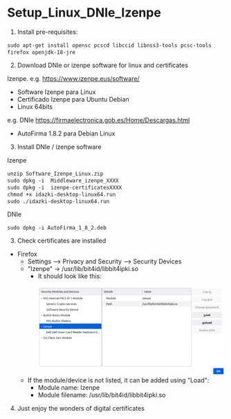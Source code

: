 # Setup_Linux_DNIe_Izenpe

1. Install  pre-requisites:
```
sudo apt-get install opensc pcscd libccid libnss3-tools pcsc-tools firefox openjdk-18-jre
```

2. Download DNIe or izenpe software for linux and certificates

Izenpe. e.g. https://www.izenpe.eus/software/

- Software Izenpe para Linux
- Certificado Izenpe para Ubuntu Debian
- Linux 64bits

e.g. DNIe https://firmaelectronica.gob.es/Home/Descargas.html

- AutoFirma 1.8.2 para Debian Linux

3. Install DNIe / izenpe software

Izenpe
```
unzip Software_Izenpe_Linux.zip
sudo dpkg -i  Middleware_izenpe_XXXX
sudo dpkg -i  izenpe-certificatesXXXX
chmod +x idazki-desktop-linux64.run
sudo ./idazki-desktop-linux64.run
```
DNIe
```
sudo dpkg -i AutoFirma_1_8_2.deb
```

3. Check certificates are installed
- Firefox
   - Settings --> Privacy and Security --> Security Devices
   - "Izenpe"  -> /usr/lib/bit4id/libbit4ipki.so
      - It should look like this:
        <br>   
        <img src='img/firefox_security_devices.png' width='500'>
   - If the module/device is not listed, it can be added using "Load":
      - Module name: Izenpe
      - Module filename: /usr/lib/bit4id/libbit4ipki.so


4. Just enjoy the wonders of digital certificates
